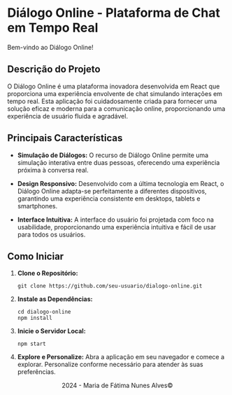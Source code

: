 # Diálogo Online - Plataforma de Chat em Tempo Real

Bem-vindo ao Diálogo Online!

## Descrição do Projeto

O Diálogo Online é uma plataforma inovadora desenvolvida em React que proporciona uma experiência envolvente de chat simulando interações em tempo real. Esta aplicação foi cuidadosamente criada para fornecer uma solução eficaz e moderna para a comunicação online, proporcionando uma experiência de usuário fluida e agradável.

## Principais Características

- **Simulação de Diálogos:** O recurso de Diálogo Online permite uma simulação interativa entre duas pessoas, oferecendo uma experiência próxima à conversa real.

- **Design Responsivo:** Desenvolvido com a última tecnologia em React, o Diálogo Online adapta-se perfeitamente a diferentes dispositivos, garantindo uma experiência consistente em desktops, tablets e smartphones.

- **Interface Intuitiva:** A interface do usuário foi projetada com foco na usabilidade, proporcionando uma experiência intuitiva e fácil de usar para todos os usuários.

## Como Iniciar

1. **Clone o Repositório:**
   ```
   git clone https://github.com/seu-usuario/dialogo-online.git
   ```

2. **Instale as Dependências:**
   ```
   cd dialogo-online
   npm install
   ```

3. **Inicie o Servidor Local:**
   ```
   npm start
   ```

4. **Explore e Personalize:**
   Abra a aplicação em seu navegador e comece a explorar. Personalize conforme necessário para atender às suas preferências.

<p align="center">2024 - Maria de Fátima Nunes Alves&copy</p>
